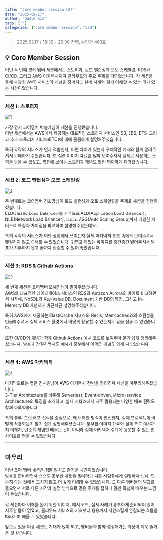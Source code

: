 ```yaml
---
title: "Core member session (2)"
date: "2025-09-17"
author: "Gaeun Kim"
tags: [""]
categories: ["core member session", "3rd"]
---
```


> 2025.09.17 / 18:00 - 20:00 진행, 숭인관 403호

## 💡 Core Member Session

이번 두 번째 코어 멤버 세션에서는 스토리지, 로드 밸런싱과 오토 스케일링, RDS와 CI/CD, 그리고 AWS 아키텍처까지 클라우드의 주요 주제를 다루었습니다. 각 세션을 통해 다양한 AWS 서비스의 개념을 정리하고 실제 사례와 함께 이해할 수 있는 의미 있는 시간이었습니다.

---

### 세션 1: 스토리지

![1](/3rd/core-member-session-2/1.png)

가장 먼저 코어멤버 박슬기님이 세션을 진행했습니다.  
이번 세션에서는 AWS에서 제공하는 대표적인 스토리지 서비스인 S3, EBS, EFS, 그리고 추가 스토리지 서비스(ETC)에 대해 꼼꼼하게 설명해주셨습니다.  

특히 각각의 서비스가 언제 적합한지, 어떤 차이가 있는지 구체적인 예시와 함께 알려주셔서 이해하기 쉬웠습니다. 또 실습 이미지 자료를 많이 보여주셔서 실제로 사용하는 느낌을 받을 수 있었고, 복잡해 보이는 스토리지 개념도 훨씬 명확하게 다가왔습니다.  

---

### 세션 2: 로드 밸런싱과 오토 스케일링

![2](/3rd/core-member-session-2/2.png)

두 번째로는 코어멤버 김소망님이 로드 밸런싱과 오토 스케일링을 주제로 세션을 진행하셨습니다.  
ELB(Elastic Load Balancer)를 시작으로 ALB(Application Load Balancer), NLB(Network Load Balancer), 그리고 ASG(Auto Scaling Group)까지 다양한 서비스의 특징과 차이점을 비교하며 설명해주셨는데요.  

특히 각각의 서비스가 어떤 상황에서 쓰이는지 실제 아키텍처 흐름 속에서 보여주셔서 헷갈리지 않고 이해할 수 있었습니다. 귀엽고 재밌는 이미지를 중간중간 넣어주셔서 발표가 지루하지 않고 끝까지 집중할 수 있어 좋았습니다.

---

### 세션 3: RDS & Github Actions

![3](/3rd/core-member-session-2/3.png)

세 번째 세션은 코어멤버 오혜인님이 맡아주셨습니다.  
AWS의 대표적인 데이터베이스 서비스인 RDS와 Amazon Aurora의 차이를 비교하면서 시작해, NoSQL과 Key-Value DB, Document 기반 DB의 특징, 그리고 In-Memory DB 개념까지 차근차근 설명해주셨습니다.  

특히 AWS에서 제공하는 ElastiCache 서비스와 Redis, Memcached와의 호환성을 언급해주셔서 실제 서비스 환경에서 어떻게 활용할 수 있는지도 감을 잡을 수 있었습니다.  

또한 CI/CD의 개념과 함께 Github Actions 예시 코드를 보여주며 알기 쉽게 정리해주셨습니다. 발표가 간결하면서도 예시가 풍부해서 어려운 개념도 쉽게 다가왔습니다.  

---

### 세션 4: AWS 아키텍처

![4](/3rd/core-member-session-2/4.jpg)

마지막으로는 캡틴 김시은님이 AWS 아키텍처 전반을 정리하며 세션을 마무리해주셨습니다.  
3-Tier Architecture를 비롯해 Serverless, Event-driven, Micro-service Architecture의 특징을 소개하고, 실제 서비스에서 자주 활용되는 다양한 배포 전략도 함께 다루었습니다.  

특히 블루-그린 배포 전략을 중심으로, 왜 이러한 방식이 안전한지, 실제 프로젝트에 어떻게 적용되는지 알기 쉽게 설명해주셨습니다. 풍부한 이미지 자료와 실제 코드 예시까지 더해져, 단순히 개념만 배우는 것이 아니라 실제 아키텍처 설계에 응용할 수 있는 인사이트를 얻을 수 있었습니다.  

---

## 마무리

이번 코어 멤버 세션은 정말 알차고 즐거운 시간이었습니다.  
발표를 준비하면서 스스로 공부한 내용을 정리하고 다른 사람들에게 설명하다 보니, 단순히 아는 것에서 그치지 않고 더 깊게 이해할 수 있었습니다. 또 다른 멤버들의 발표를 들으면서 서로 다른 시각과 설명 방식으로 같은 주제를 접하니 훨씬 폭넓게 배우는 느낌이 들었습니다.  

각 세션마다 이해를 돕기 위한 이미지, 예시 코드, 실제 사례가 풍부하게 준비되어 있어 지루할 틈이 없었고, 클라우드 서비스의 기초부터 응용까지 자연스럽게 연결되는 흐름을 따라가며 배울 수 있었습니다.  

앞으로 있을 다음 세션도 기대가 많이 되고, 멤버들과 함께 성장해가는 과정이 더욱 즐거운 것 같습니다.
